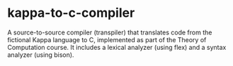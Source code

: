 # kappa-to-c-compiler
A source-to-source compiler (transpiler) that translates code from the fictional Kappa language to C, implemented as part of the Theory of Computation course. It includes a lexical analyzer (using flex) and a syntax analyzer (using bison).
